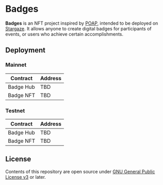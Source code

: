 # Badges

**Badges** is an NFT project inspired by [POAP](https://twitter.com/poapxyz), intended to be deployed on [Stargaze](https://www.stargaze.zone/). It allows anyone to create digital badges for participants of
events, or users who achieve certain accomplishments.

## Deployment

### Mainnet

| Contract  | Address |
| --------- | ------- |
| Badge Hub | TBD     |
| Badge NFT | TBD     |

### Testnet

| Contract  | Address |
| --------- | ------- |
| Badge Hub | TBD     |
| Badge NFT | TBD     |

## License

Contents of this repository are open source under [GNU General Public License v3](./LICENSE) or later.
